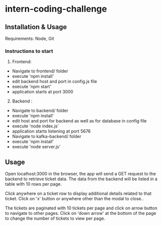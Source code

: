# intern-coding-challenge

## Installation & Usage
Requirements: Node, Git

### Instructions to start
1. Frontend:
  - Navigate to frontend/ folder
  - execute 'npm install'
  - edit backend host and port in config.js file
  - execute 'npm start'
  - application starts at port 3000
2. Backend :
  - Navigate to backend/ folder
  - execute 'npm install'
  - edit host and port for backend as well as for database in config file
  - execute 'node index.js'
  - application starts listening at port 5676
  - Navigate to kafka-backend/ folder
  - execute 'npm install'
  - execute 'node server.js'

## Usage
Open localhost:3000 in the browser, the app will send a GET request to the backend to retrieve ticket data. 
The data from the backend will be listed in a table with 10 rows per page.

Click anywhere on a ticket row to display additional details related to that ticket. Click on 'x' button or anywhere other than the modal to close..

The tickets are paginated with 10 tickets per page and click on arrow button to navigate to other pages.
Click on 'down arrow' at the bottom of the page to change the number of tickets to view per page.

